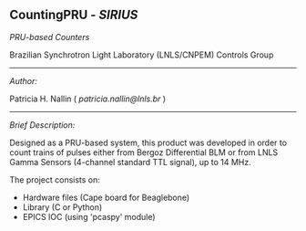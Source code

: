 ## CountingPRU - _SIRIUS_
_PRU-based Counters_


Brazilian Synchrotron Light Laboratory (LNLS/CNPEM)
Controls Group

___

_Author:_

Patricia H. Nallin ( _patricia.nallin@lnls.br_ )


_____
_Brief Description:_

Designed as a PRU-based system, this product was developed in order to count trains of pulses either from Bergoz Differential BLM or from LNLS Gamma Sensors (4-channel standard TTL signal), up to 14 MHz.

The project consists on:

- Hardware files (Cape board for Beaglebone)
- Library (C or Python)
- EPICS IOC (using 'pcaspy' module)
